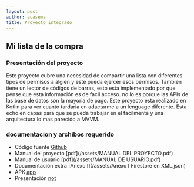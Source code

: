 ```yaml
---
layout: post
author: acasema
title: Proyecto integrado
---
```



## Mi lista de la compra

### Presentación del proyecto

Este proyecto cubre una necesidad de compartir una lista con diferentes tipos de permisos a algien y este pueda ejercer esos permisos. Tambien tiene un lector de códigos de barras, esto esta implementado por que pense que esta información es de facil acceso. no lo es porque las APIs de las base de datos son la mayoria de pago. Este proyecto esta realizado en Kotlin para ver cuanto tardaria en adactarme a un lenguage diferente. Esta echo en capas para que se pueda trabajar en el facilmente y una arquitectura lo mas parecido a MVVM.

### documentacion y archibos requerido

+ Código fuente [Github](https://github.com/acasemaSerrano/miListaDeLaCompra)
+ Manual del proyecto [pdf](/assets/MANUAL DEL PROYECTO.pdf)
+ Manual de usuario [pdf](/assets/MANUAL DE USUARIO.pdf)
+ Documentación extra  [Anexo I](/assets/Anexo I Firestore en XML.json)
+ APK [app](/assets/app-debug.apk)
+ Presentación  [not](https://github.com/acasemaSerrano)